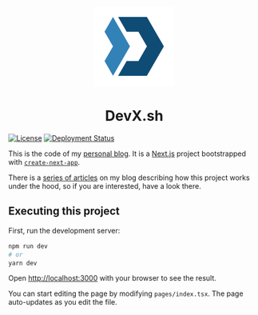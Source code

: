 
<p align="center">
<img
    width=160px
    src="public/logo/blue.png"
    alt="DevX.sh"
/>
</p>
<h1 align="center">DevX.sh</h1>

[![License](https://img.shields.io/badge/license-MIT-blue.svg)](/LICENSE)
[![Deployment Status](https://img.shields.io/endpoint?url=https%3A%2F%2Fdevx.sh%2Fapi%2Fdeployment)](https://devx.sh)


This is the code of my [personal blog](https://devx.sh).
It is a [Next.js](https://nextjs.org/) project bootstrapped with [`create-next-app`](https://github.com/vercel/next.js/tree/canary/packages/create-next-app).

There is a [series of articles](https://devx.sh/blog/blog-with-next-js-react-material-ui-and-typescript) on my blog describing how this project works under the hood, so if you are interested, have a look there.

## Executing this project

First, run the development server:

```bash
npm run dev
# or
yarn dev
```

Open [http://localhost:3000](http://localhost:3000) with your browser to see the result.

You can start editing the page by modifying `pages/index.tsx`. The page auto-updates as you edit the file.
